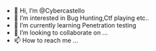 - 👋 Hi, I’m @Cybercastello
- 👀 I’m interested in Bug Hunting,Ctf playing etc..
- 🌱 I’m currently learning Penetration testing
- 💞️ I’m looking to collaborate on ...
- 📫 How to reach me ...

<!---
Cybercastello/Cybercastello is a ✨ special ✨ repository because its `README.md` (this file) appears on your GitHub profile.
You can click the Preview link to take a look at your changes.
--->
